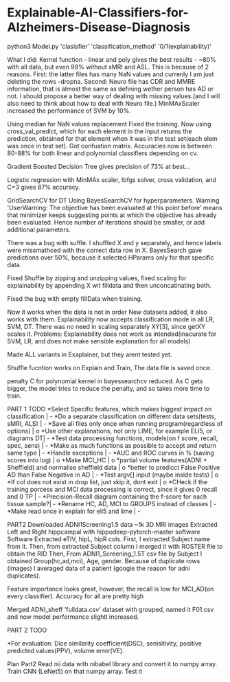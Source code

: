 # Explainable-AI-Classifiers-for-Alzheimers-Disease-Diagnosis
python3 Model.py 'clasisfier' 'classification_method' '0/1(explainability)'

What I did:
Kernel function - linear and poly gives the best results - ~80% with all data, but even 99% without sMRI and ASL.
This is because of 2 reasons.
	First: the latter files has many NaN values and currenly I am just deleting the rows -dropna.
	Second: Neuro file has CDR and MMRE information, that is almost the same as defining wether person has AD or not.
I should propose a better way of dealing with missing values.(and I will also need to think about how to deal with Neuro file.)
MinMAxScaler increased the performance of SVM by 10%.

Using median for NaN values replacement
Fixed the training. Now using cross_val_predict, which for each element in the input returns the prediction, obtained for that element when it was in the test set(each elem was once in test set).
Got confustion matrix.
Accuracies now is between 80-88% for both linear and polynomial classifiers depending on cv.

Gradient Boosted Decision Tree gives precision of 73% at best...

Logistic regression with MinMAx scaler, lbfgs solver, cross validation,  and C=3 gives 87% accuracy.

GridSearchCV for DT
Using BayesSearchCV for hyperparameters.
Warning 'UserWarning: The objective has been evaluated at this point before' means that minimizer keeps suggesting points at which the objective has already been evaluated.
Hence number of iterations should be smaller, or add additional parameters.

There was a bug with suffle. I shuffled X and y separately, and hence labels were missmathced with the correct data row in X.
BayesSearch gave predictions over 50%, because it selected HParams only for that specific data.

Fixed Shuffle by zipping and unzipping values, fixed scaling for explainability by appending X wit filldata and then unconcatinating both.

Fixed the bug with empty fillData when training.

Now it works when the data is not in order
New datasets added, it also works with them.
Explainability now accepts classification mode in all LR, SVM, DT.
There was no need in scaling separately XY[3], since getXY scales it.
Problems: Explainability does not work as intended(inacurate for SVM, LR, and does not make sensible explanation for all models)

Made ALL variants in Exaplainer, but they arent tested yet.

Shuffle fucntion works on Explain and Train, The data file is saved once.

penalty C for polynomial kernel in bayessearchcv reduced. As C gets bigger, the model tries to reduce the penalty, and so takes more time to train.

PART 1 TODO
*Select Specific features, which makes biggest impact on classification | -
*Do a separate classification on different data sets(tests, sMRI, ALS)  | -
*Save all files only once when running program(regardless of options)   | o
*Use other explanations, not only LIME, for example ELI5, or diagrams DT| -
*Test data processing functions, models(on f score, recall, spec, sens) | -
*Make as much functions as possible to accept and return same type      | -
*Handle exceptions                                                      | -
*AUC and ROC curves in % (saving scores into log)                       | o
*Make MCI_HC                                                            | o
*partial volume features(ADNI + Sheffield) and normalise sheffield data | o
*better to predicct False Positive AD than False Negative in AD         | -
*Test argv[] input (maybe inside tests)                                 | o
*If col does not exist in drop list, just skip it, dont exit            | o
*CHeck if the training porcess and MCI data processing is correct, since
	it gives 0 recall and 0 TP                                      | -
*Precision-Recall diagram containing the f-score for each tissue sample?| -
*Rename HC, AD, MCI to GROUPS instead of classes			| -
*Make read once in explain         for eli5 and lime                    | -

PART2
Downloaded ADNI1Screening1.5 data ~1k 3D MRI images
Extracted Left and Right hippcampal with hippodeep-pytorch-master software
Software Extracted eTIV, hipL, hipR cols.
First, I extracted Subject name from it.
Then, from extracted Subject column I merged it with ROSTER file to obtain the RID
Then, From ADNI1_Screening_1.5T csv file by Subject I obtained Group(hc,ad,mci), Age, gender.
Because of duplicate rows (images) I averaged data of a patient (google the reason for adni duplicates).

Feature importance looks great, however, the recall is low for MCI_AD(on every classifier).
Accuracy for all are pretty high

Merged ADNI_sheff 'fulldata.csv' dataset with grouped, named it F01.csv and now model performance slightl increased.


PART 2 TODO

*For evaluation: Dice similarity coefficient(DSC), senisitivity, positive predicted values(PPV), volume error(VE).

Plan Part2
Read nii data with nibabel library and convert it to numpy array.
Train CNN (LeNet5) on that numpy array.
Test it

